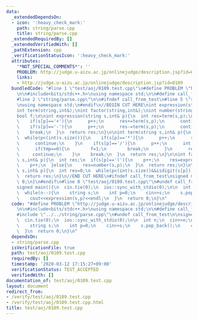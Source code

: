 ```yaml
---
data:
  _extendedDependsOn:
  - icon: ':heavy_check_mark:'
    path: string/parse.cpp
    title: string/parse.cpp
  _extendedRequiredBy: []
  _extendedVerifiedWith: []
  _pathExtension: cpp
  _verificationStatusIcon: ':heavy_check_mark:'
  attributes:
    '*NOT_SPECIAL_COMMENTS*': ''
    PROBLEM: http://judge.u-aizu.ac.jp/onlinejudge/description.jsp?id=0109
    links:
    - http://judge.u-aizu.ac.jp/onlinejudge/description.jsp?id=0109
  bundledCode: "#line 1 \"test/aoj/0109.test.cpp\"\n#define PROBLEM \"http://judge.u-aizu.ac.jp/onlinejudge/description.jsp?id=0109\"\
    \n\n#include<bits/stdc++.h>\nusing namespace std;\n\n#define call_from_test\n\
    #line 2 \"string/parse.cpp\"\n\n#ifndef call_from_test\n#line 5 \"string/parse.cpp\"\
    \nusing namespace std;\n#endif\n//BEGIN CUT HERE\nint expression(string,int&);\n\
    int term(string,int&);\nint factor(string,int&);\nint number(string,int&);\n\n\
    bool f;\n\nint expression(string s,int& p){\n  int res=term(s,p);\n  while(p<(int)s.size()){\n\
    \    if(s[p]=='+'){\n      p++;\n      res+=term(s,p);\n      continue;\n    }\n\
    \    if(s[p]=='-'){\n      p++;\n      res-=term(s,p);\n      continue;\n    }\n\
    \    break;\n  }\n  return res;\n}\n\nint term(string s,int& p){\n  int res=factor(s,p);\n\
    \  while(p<(int)s.size()){\n    if(s[p]=='*'){\n      p++;\n      res*=factor(s,p);\n\
    \      continue;\n    }\n    if(s[p]=='/'){\n      p++;\n      int tmp=factor(s,p);\n\
    \      if(tmp==0){\n        f=1;\n        break;\n      }\n      res/=tmp;\n \
    \     continue;\n    }\n    break;\n  }\n  return res;\n}\n\nint factor(string\
    \ s,int& p){\n  int res;\n  if(s[p]=='('){\n    p++;\n    res=expression(s,p);\n\
    \    p++;\n  }else{\n    res=number(s,p);\n  }\n  return res;\n}\n\nint number(string\
    \ s,int& p){\n  int res=0;\n  while(p<(int)s.size()&&isdigit(s[p]))\n    res=res*10+s[p++]-'0';\n\
    \  return res;\n}\n//END CUT HERE\n#ifndef call_from_test\nsigned main(){\n  return\
    \ 0;\n}\n#endif\n#line 8 \"test/aoj/0109.test.cpp\"\n#undef call_from_test\n\n\
    signed main(){\n  cin.tie(0);\n  ios::sync_with_stdio(0);\n\n  int n;\n  cin>>n;\n\
    \  while(n--){\n    string s;\n    int p=0;\n    cin>>s;\n    s.pop_back();\n\
    \    cout<<expression(s,p)<<endl;\n  }\n  return 0;\n}\n"
  code: "#define PROBLEM \"http://judge.u-aizu.ac.jp/onlinejudge/description.jsp?id=0109\"\
    \n\n#include<bits/stdc++.h>\nusing namespace std;\n\n#define call_from_test\n\
    #include \"../../string/parse.cpp\"\n#undef call_from_test\n\nsigned main(){\n\
    \  cin.tie(0);\n  ios::sync_with_stdio(0);\n\n  int n;\n  cin>>n;\n  while(n--){\n\
    \    string s;\n    int p=0;\n    cin>>s;\n    s.pop_back();\n    cout<<expression(s,p)<<endl;\n\
    \  }\n  return 0;\n}\n"
  dependsOn:
  - string/parse.cpp
  isVerificationFile: true
  path: test/aoj/0109.test.cpp
  requiredBy: []
  timestamp: '2020-03-12 17:15:27+09:00'
  verificationStatus: TEST_ACCEPTED
  verifiedWith: []
documentation_of: test/aoj/0109.test.cpp
layout: document
redirect_from:
- /verify/test/aoj/0109.test.cpp
- /verify/test/aoj/0109.test.cpp.html
title: test/aoj/0109.test.cpp
---
```

